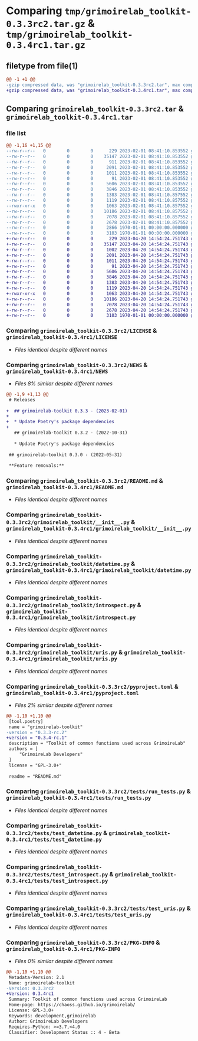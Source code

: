 # Comparing `tmp/grimoirelab_toolkit-0.3.3rc2.tar.gz` & `tmp/grimoirelab_toolkit-0.3.4rc1.tar.gz`

## filetype from file(1)

```diff
@@ -1 +1 @@
-gzip compressed data, was "grimoirelab_toolkit-0.3.3rc2.tar", max compression
+gzip compressed data, was "grimoirelab_toolkit-0.3.4rc1.tar", max compression
```

## Comparing `grimoirelab_toolkit-0.3.3rc2.tar` & `grimoirelab_toolkit-0.3.4rc1.tar`

### file list

```diff
@@ -1,16 +1,15 @@
--rw-r--r--   0        0        0      229 2023-02-01 08:41:10.853552 grimoirelab_toolkit-0.3.3rc2/AUTHORS
--rw-r--r--   0        0        0    35147 2023-02-01 08:41:10.853552 grimoirelab_toolkit-0.3.3rc2/LICENSE
--rw-r--r--   0        0        0      911 2023-02-01 08:41:10.853552 grimoirelab_toolkit-0.3.3rc2/NEWS
--rw-r--r--   0        0        0     2091 2023-02-01 08:41:10.853552 grimoirelab_toolkit-0.3.3rc2/README.md
--rw-r--r--   0        0        0     1011 2023-02-01 08:41:10.853552 grimoirelab_toolkit-0.3.3rc2/grimoirelab_toolkit/__init__.py
--rw-r--r--   0        0        0       91 2023-02-01 08:41:10.853552 grimoirelab_toolkit-0.3.3rc2/grimoirelab_toolkit/_version.py
--rw-r--r--   0        0        0     5606 2023-02-01 08:41:10.853552 grimoirelab_toolkit-0.3.3rc2/grimoirelab_toolkit/datetime.py
--rw-r--r--   0        0        0     3846 2023-02-01 08:41:10.853552 grimoirelab_toolkit-0.3.3rc2/grimoirelab_toolkit/introspect.py
--rw-r--r--   0        0        0     1383 2023-02-01 08:41:10.857552 grimoirelab_toolkit-0.3.3rc2/grimoirelab_toolkit/uris.py
--rw-r--r--   0        0        0     1119 2023-02-01 08:41:10.857552 grimoirelab_toolkit-0.3.3rc2/pyproject.toml
--rwxr-xr-x   0        0        0     1063 2023-02-01 08:41:10.857552 grimoirelab_toolkit-0.3.3rc2/tests/run_tests.py
--rw-r--r--   0        0        0    10186 2023-02-01 08:41:10.857552 grimoirelab_toolkit-0.3.3rc2/tests/test_datetime.py
--rw-r--r--   0        0        0     7078 2023-02-01 08:41:10.857552 grimoirelab_toolkit-0.3.3rc2/tests/test_introspect.py
--rw-r--r--   0        0        0     2678 2023-02-01 08:41:10.857552 grimoirelab_toolkit-0.3.3rc2/tests/test_uris.py
--rw-r--r--   0        0        0     2866 1970-01-01 00:00:00.000000 grimoirelab_toolkit-0.3.3rc2/setup.py
--rw-r--r--   0        0        0     3103 1970-01-01 00:00:00.000000 grimoirelab_toolkit-0.3.3rc2/PKG-INFO
+-rw-r--r--   0        0        0      229 2023-04-20 14:54:24.751743 grimoirelab_toolkit-0.3.4rc1/AUTHORS
+-rw-r--r--   0        0        0    35147 2023-04-20 14:54:24.751743 grimoirelab_toolkit-0.3.4rc1/LICENSE
+-rw-r--r--   0        0        0     1002 2023-04-20 14:54:24.751743 grimoirelab_toolkit-0.3.4rc1/NEWS
+-rw-r--r--   0        0        0     2091 2023-04-20 14:54:24.751743 grimoirelab_toolkit-0.3.4rc1/README.md
+-rw-r--r--   0        0        0     1011 2023-04-20 14:54:24.751743 grimoirelab_toolkit-0.3.4rc1/grimoirelab_toolkit/__init__.py
+-rw-r--r--   0        0        0       91 2023-04-20 14:54:24.751743 grimoirelab_toolkit-0.3.4rc1/grimoirelab_toolkit/_version.py
+-rw-r--r--   0        0        0     5606 2023-04-20 14:54:24.751743 grimoirelab_toolkit-0.3.4rc1/grimoirelab_toolkit/datetime.py
+-rw-r--r--   0        0        0     3846 2023-04-20 14:54:24.751743 grimoirelab_toolkit-0.3.4rc1/grimoirelab_toolkit/introspect.py
+-rw-r--r--   0        0        0     1383 2023-04-20 14:54:24.751743 grimoirelab_toolkit-0.3.4rc1/grimoirelab_toolkit/uris.py
+-rw-r--r--   0        0        0     1119 2023-04-20 14:54:24.751743 grimoirelab_toolkit-0.3.4rc1/pyproject.toml
+-rwxr-xr-x   0        0        0     1063 2023-04-20 14:54:24.751743 grimoirelab_toolkit-0.3.4rc1/tests/run_tests.py
+-rw-r--r--   0        0        0    10186 2023-04-20 14:54:24.751743 grimoirelab_toolkit-0.3.4rc1/tests/test_datetime.py
+-rw-r--r--   0        0        0     7078 2023-04-20 14:54:24.751743 grimoirelab_toolkit-0.3.4rc1/tests/test_introspect.py
+-rw-r--r--   0        0        0     2678 2023-04-20 14:54:24.751743 grimoirelab_toolkit-0.3.4rc1/tests/test_uris.py
+-rw-r--r--   0        0        0     3103 1970-01-01 00:00:00.000000 grimoirelab_toolkit-0.3.4rc1/PKG-INFO
```

### Comparing `grimoirelab_toolkit-0.3.3rc2/LICENSE` & `grimoirelab_toolkit-0.3.4rc1/LICENSE`

 * *Files identical despite different names*

### Comparing `grimoirelab_toolkit-0.3.3rc2/NEWS` & `grimoirelab_toolkit-0.3.4rc1/NEWS`

 * *Files 8% similar despite different names*

```diff
@@ -1,9 +1,13 @@
 # Releases
 
+  ## grimoirelab-toolkit 0.3.3 - (2023-02-01)
+  
+  * Update Poetry's package dependencies
+
   ## grimoirelab-toolkit 0.3.2 - (2022-10-31)
   
   * Update Poetry's package dependencies
 
 ## grimoirelab-toolkit 0.3.0 - (2022-05-31)
 
 **Feature removals:**
```

### Comparing `grimoirelab_toolkit-0.3.3rc2/README.md` & `grimoirelab_toolkit-0.3.4rc1/README.md`

 * *Files identical despite different names*

### Comparing `grimoirelab_toolkit-0.3.3rc2/grimoirelab_toolkit/__init__.py` & `grimoirelab_toolkit-0.3.4rc1/grimoirelab_toolkit/__init__.py`

 * *Files identical despite different names*

### Comparing `grimoirelab_toolkit-0.3.3rc2/grimoirelab_toolkit/datetime.py` & `grimoirelab_toolkit-0.3.4rc1/grimoirelab_toolkit/datetime.py`

 * *Files identical despite different names*

### Comparing `grimoirelab_toolkit-0.3.3rc2/grimoirelab_toolkit/introspect.py` & `grimoirelab_toolkit-0.3.4rc1/grimoirelab_toolkit/introspect.py`

 * *Files identical despite different names*

### Comparing `grimoirelab_toolkit-0.3.3rc2/grimoirelab_toolkit/uris.py` & `grimoirelab_toolkit-0.3.4rc1/grimoirelab_toolkit/uris.py`

 * *Files identical despite different names*

### Comparing `grimoirelab_toolkit-0.3.3rc2/pyproject.toml` & `grimoirelab_toolkit-0.3.4rc1/pyproject.toml`

 * *Files 2% similar despite different names*

```diff
@@ -1,10 +1,10 @@
 [tool.poetry]
 name = "grimoirelab-toolkit"
-version = "0.3.3-rc.2"
+version = "0.3.4-rc.1"
 description = "Toolkit of common functions used across GrimoireLab"
 authors = [
     "GrimoireLab Developers"
 ]
 license = "GPL-3.0+"
 
 readme = "README.md"
```

### Comparing `grimoirelab_toolkit-0.3.3rc2/tests/run_tests.py` & `grimoirelab_toolkit-0.3.4rc1/tests/run_tests.py`

 * *Files identical despite different names*

### Comparing `grimoirelab_toolkit-0.3.3rc2/tests/test_datetime.py` & `grimoirelab_toolkit-0.3.4rc1/tests/test_datetime.py`

 * *Files identical despite different names*

### Comparing `grimoirelab_toolkit-0.3.3rc2/tests/test_introspect.py` & `grimoirelab_toolkit-0.3.4rc1/tests/test_introspect.py`

 * *Files identical despite different names*

### Comparing `grimoirelab_toolkit-0.3.3rc2/tests/test_uris.py` & `grimoirelab_toolkit-0.3.4rc1/tests/test_uris.py`

 * *Files identical despite different names*

### Comparing `grimoirelab_toolkit-0.3.3rc2/PKG-INFO` & `grimoirelab_toolkit-0.3.4rc1/PKG-INFO`

 * *Files 0% similar despite different names*

```diff
@@ -1,10 +1,10 @@
 Metadata-Version: 2.1
 Name: grimoirelab-toolkit
-Version: 0.3.3rc2
+Version: 0.3.4rc1
 Summary: Toolkit of common functions used across GrimoireLab
 Home-page: https://chaoss.github.io/grimoirelab/
 License: GPL-3.0+
 Keywords: development,grimoirelab
 Author: GrimoireLab Developers
 Requires-Python: >=3.7,<4.0
 Classifier: Development Status :: 4 - Beta
```

